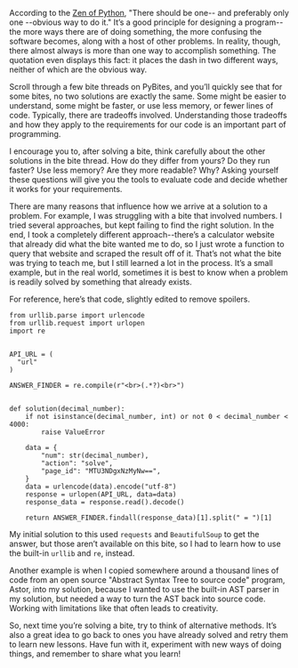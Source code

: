 According to the [Zen of Python](https://www.python.org/dev/peps/pep-0020/), "There should be one-- and preferably only one --obvious way to do it." It’s a good principle for designing a program--the more ways there are of doing something, the more confusing the software becomes, along with a host of other problems. In reality, though, there almost always is more than one way to accomplish something. The quotation even displays this fact: it places the dash in two different ways, neither of which are the obvious way.

Scroll through a few bite threads on PyBites, and you’ll quickly see that for some bites, no two solutions are exactly the same. Some might be easier to understand, some might be faster, or use less memory, or fewer lines of code. Typically, there are tradeoffs involved. Understanding those tradeoffs and how they apply to the requirements for our code is an important part of programming.

I encourage you to, after solving a bite, think carefully about the other solutions in the bite thread. How do they differ from yours? Do they run faster? Use less memory? Are they more readable? Why? Asking yourself these questions will give you the tools to evaluate code and decide whether it works for your requirements.

There are many reasons that influence how we arrive at a solution to a problem. For example, I was struggling with a bite that involved numbers. I tried several approaches, but kept failing to find the right solution. In the end, I took a completely different approach--there’s a calculator website that already did what the bite wanted me to do, so I just wrote a function to query that website and scraped the result off of it. That’s not what the bite was trying to teach me, but I still learned a lot in the process. It’s a small example, but in the real world, sometimes it is best to know when a problem is readily solved by something that already exists.

For reference, here’s that code, slightly edited to remove spoilers.

```
from urllib.parse import urlencode
from urllib.request import urlopen
import re


API_URL = (
  "url"
)

ANSWER_FINDER = re.compile(r"<br>(.*?)<br>")


def solution(decimal_number):
    if not isinstance(decimal_number, int) or not 0 < decimal_number < 4000:
        raise ValueError

    data = {
        "num": str(decimal_number),
        "action": "solve",
        "page_id": "MTU3NDgxNzMyNw==",
    }
    data = urlencode(data).encode("utf-8")
    response = urlopen(API_URL, data=data)
    response_data = response.read().decode()
    
    return ANSWER_FINDER.findall(response_data)[1].split(" = ")[1]

```
My initial solution to this used `requests` and `BeautifulSoup` to get the answer, but those aren’t available on this bite, so I had to learn how to use the built-in `urllib` and `re`, instead.

Another example is when I copied somewhere around a thousand lines of code from an open source "Abstract Syntax Tree to source code" program, Astor, into my solution, because I wanted to use the built-in AST parser in my solution, but needed a way to turn the AST back into source code. Working with limitations like that often leads to creativity.

So, next time you’re solving a bite, try to think of alternative methods. It’s also a great idea to go back to ones you have already solved and retry them to learn new lessons. Have fun with it, experiment with new ways of doing things, and remember to share what you learn!
